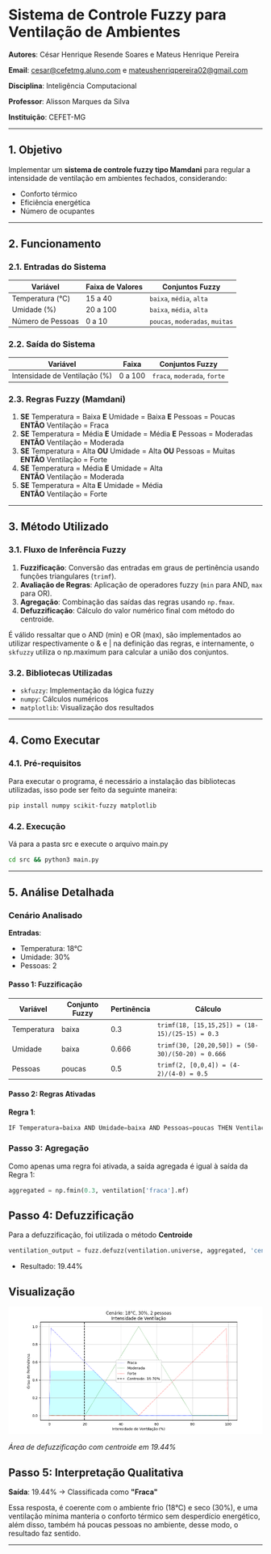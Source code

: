 # **Sistema de Controle Fuzzy para Ventilação de Ambientes**

**Autores**: César Henrique Resende Soares e Mateus Henrique Pereira

**Email**: cesar@cefetmg.aluno.com e mateushenriqpereira02@gmail.com 

**Disciplina**: Inteligência Computacional  

**Professor**: Alisson Marques da Silva

**Instituição**: CEFET-MG

---

## **1. Objetivo**

Implementar um **sistema de controle fuzzy tipo Mamdani** para regular a intensidade de ventilação em ambientes
fechados, considerando:

- Conforto térmico
- Eficiência energética
- Número de ocupantes

---

## **2. Funcionamento**

### **2.1. Entradas do Sistema**

| Variável          | Faixa de Valores | Conjuntos Fuzzy                 | 
|-------------------|------------------|---------------------------------|
| Temperatura (°C)  | 15 a 40          | `baixa`, `média`, `alta`        |
| Umidade (%)       | 20 a 100         | `baixa`, `média`, `alta`        |
| Número de Pessoas | 0 a 10           | `poucas`, `moderadas`, `muitas` |

### **2.2. Saída do Sistema**

| Variável                      | Faixa   | Conjuntos Fuzzy              |
|-------------------------------|---------|------------------------------|
| Intensidade de Ventilação (%) | 0 a 100 | `fraca`, `moderada`, `forte` |

### **2.3. Regras Fuzzy (Mamdani)**

1. **SE** Temperatura = Baixa **E** Umidade = Baixa **E** Pessoas = Poucas  
   **ENTÃO** Ventilação = Fraca
2. **SE** Temperatura = Média **E** Umidade = Média **E** Pessoas = Moderadas  
   **ENTÃO** Ventilação = Moderada
3. **SE** Temperatura = Alta **OU** Umidade = Alta **OU** Pessoas = Muitas  
   **ENTÃO** Ventilação = Forte
4. **SE** Temperatura = Média **E** Umidade = Alta  
   **ENTÃO** Ventilação = Moderada
5. **SE** Temperatura = Alta **E** Umidade = Média  
   **ENTÃO** Ventilação = Forte

---

## **3. Método Utilizado**

### **3.1. Fluxo de Inferência Fuzzy**

1. **Fuzzificação**: Conversão das entradas em graus de pertinência usando funções triangulares (`trimf`).
2. **Avaliação de Regras**: Aplicação de operadores fuzzy (`min` para AND, `max` para OR).
3. **Agregação**: Combinação das saídas das regras usando `np.fmax`.
4. **Defuzzificação**: Cálculo do valor numérico final com método do centroide.

É válido ressaltar que o AND (min) e OR (max), são implementados ao utilizar respectivamente o & e | na definição das 
regras, e internamente, o `skfuzzy` utiliza o np.maximum para calcular a união dos conjuntos.


### **3.2. Bibliotecas Utilizadas**

- `skfuzzy`: Implementação da lógica fuzzy
- `numpy`: Cálculos numéricos
- `matplotlib`: Visualização dos resultados

---

## **4. Como Executar**

### **4.1. Pré-requisitos**

Para executar o programa, é necessário a instalação das bibliotecas utilizadas, isso pode ser feito da seguinte maneira:

```bash
pip install numpy scikit-fuzzy matplotlib
```

### **4.2. Execução**
Vá para a pasta src e execute o arquivo main.py
```bash
cd src && python3 main.py
```

---

## **5. Análise Detalhada**

### **Cenário Analisado**
**Entradas**:
- Temperatura: 18°C
- Umidade: 30%
- Pessoas: 2

#### **Passo 1: Fuzzificação**

| Variável       | Conjunto Fuzzy | Pertinência | Cálculo |
|----------------|----------------|-------------|---------|
| Temperatura    | baixa          | 0.3         | `trimf(18, [15,15,25]) = (18-15)/(25-15) = 0.3` |
| Umidade        | baixa          | 0.666       | `trimf(30, [20,20,50]) = (50-30)/(50-20) ≈ 0.666` |
| Pessoas        | poucas         | 0.5         | `trimf(2, [0,0,4]) = (4-2)/(4-0) = 0.5` |

#### **Passo 2: Regras Ativadas**

**Regra 1**:
```python
IF Temperatura=baixa AND Umidade=baixa AND Pessoas=poucas THEN Ventilação=fraca
```

### Passo 3: Agregação

Como apenas uma regra foi ativada, a saída agregada é igual à saída da Regra 1:

```python
aggregated = np.fmin(0.3, ventilation['fraca'].mf)
```

## Passo 4: Defuzzificação

Para a defuzzificação, foi utilizada o método **Centroide**

```python
ventilation_output = fuzz.defuzz(ventilation.universe, aggregated, 'centroid')
```
- Resultado: 19.44% 

## Visualização

![Saída Fuzzy](/img/example.png)

*Área de defuzzificação com centroide em 19.44%*


## Passo 5: Interpretação Qualitativa


**Saída**: 19.44% → Classificada como **"Fraca"**

Essa resposta, é coerente com o ambiente frio (18°C) e seco (30%), e uma ventilação mínima manteria o conforto térmico
sem desperdício energético, além disso, também há poucas pessoas no ambiente, desse modo, o resultado faz sentido.

---




